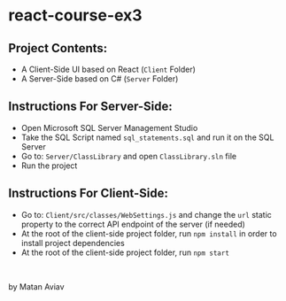 # react-course-ex3

## Project Contents:
- A Client-Side UI based on React (```Client``` Folder)
- A Server-Side based on C# (```Server``` Folder)

## Instructions For Server-Side:
- Open Microsoft SQL Server Management Studio
- Take the SQL Script named ```sql_statements.sql``` and run it on the SQL Server
- Go to: ```Server/ClassLibrary``` and open ```ClassLibrary.sln``` file
- Run the project


## Instructions For Client-Side:
- Go to: ```Client/src/classes/WebSettings.js``` and change the ```url``` static property to the correct API endpoint of the server (if needed)
- At the root of the client-side project folder, run ```npm install``` in order to install project dependencies
- At the root of the client-side project folder, run ```npm start```


<br />

by Matan Aviav
